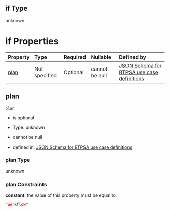 ## if Type

unknown

# if Properties

| Property      | Type          | Required | Nullable       | Defined by                                                                                                                                                                                                                                  |
| :------------ | :------------ | :------- | :------------- | :------------------------------------------------------------------------------------------------------------------------------------------------------------------------------------------------------------------------------------------ |
| [plan](#plan) | Not specified | Optional | cannot be null | [JSON Schema for BTPSA use case definitions](btpsa-usecase-properties-services-items-allof-1-then-allof-91-then-allof-1-if-properties-plan.md "undefined#/properties/services/items/allOf/1/then/allOf/91/then/allOf/1/if/properties/plan") |

## plan



`plan`

*   is optional

*   Type: unknown

*   cannot be null

*   defined in: [JSON Schema for BTPSA use case definitions](btpsa-usecase-properties-services-items-allof-1-then-allof-91-then-allof-1-if-properties-plan.md "undefined#/properties/services/items/allOf/1/then/allOf/91/then/allOf/1/if/properties/plan")

### plan Type

unknown

### plan Constraints

**constant**: the value of this property must be equal to:

```json
"workflow"
```
